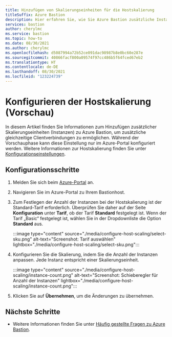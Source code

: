 ```yaml
---
title: Hinzufügen von Skalierungseinheiten für die Hostskalierung
titleSuffix: Azure Bastion
description: Hier erfahren Sie, wie Sie Azure Bastion zusätzliche Instanzen (Skalierungseinheiten) hinzufügen können.
services: bastion
author: cherylmc
ms.service: bastion
ms.topic: how-to
ms.date: 08/30/2021
ms.author: cherylmc
ms.openlocfilehash: d5087994a72b52ce091dac98987b8e0bc60e287e
ms.sourcegitcommit: 40866facf800a09574f97cc486b5f64fced67eb2
ms.translationtype: HT
ms.contentlocale: de-DE
ms.lasthandoff: 08/30/2021
ms.locfileid: "123224739"
---
```

# <a name="configure-host-scaling-preview"></a>Konfigurieren der Hostskalierung (Vorschau)

In diesem Artikel finden Sie Informationen zum Hinzufügen zusätzlicher Skalierungseinheiten (Instanzen) zu Azure Bastion, um zusätzliche gleichzeitige Clientverbindungen zu ermöglichen. Während der Vorschauphase kann diese Einstellung nur im Azure-Portal konfiguriert werden. Weitere Informationen zur Hostskalierung finden Sie unter [Konfigurationseinstellungen](configuration-settings.md#instance). 

## <a name="configuration-steps"></a>Konfigurationsschritte

1. Melden Sie sich beim [Azure-Portal](https://ms.portal.azure.com) an.
1. Navigieren Sie im Azure-Portal zu Ihrem Bastionhost.
1. Zum Festlegen der Anzahl der Instanzen bei der Hostskalierung ist der Standard-Tarif erforderlich. Überprüfen Sie daher auf der Seite **Konfiguration** unter **Tarif**, ob der Tarif **Standard** festgelegt ist. Wenn der Tarif „Basic“ festgelegt ist, wählen Sie in der Dropdownliste die Option **Standard** aus. 

   :::image type="content" source="./media/configure-host-scaling/select-sku.png" alt-text="Screenshot: Tarif auswählen" lightbox="./media/configure-host-scaling/select-sku.png":::
1. Konfigurieren Sie die Skalierung, indem Sie die Anzahl der Instanzen anpassen. Jede Instanz entspricht einer Skalierungseinheit.

   :::image type="content" source="./media/configure-host-scaling/instance-count.png" alt-text="Screenshot: Schieberegler für Anzahl der Instanzen" lightbox="./media/configure-host-scaling/instance-count.png":::
1. Klicken Sie auf **Übernehmen**, um die Änderungen zu übernehmen.

## <a name="next-steps"></a>Nächste Schritte

* Weitere Informationen finden Sie unter [Häufig gestellte Fragen zu Azure Bastion](bastion-faq.md).
